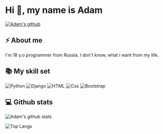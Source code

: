 # Hi 👋, my name is Adam

[![Adam's github](https://img.shields.io/badge/github-%2324292e.svg?&style=for-the-badge&logo=github&logoColor=white)](https://github.com/SkyAdam1)

## ⚡ About me

I'm 18 y.o programmer from Russia. I don't know, what i want from my life.

## 📚 My skill set

![Python](https://img.shields.io/badge/python%20-%2314354C.svg?&style=for-the-badge&logo=python&logoColor=white)
![Django](https://img.shields.io/badge/django%20-%23092E20.svg?&style=for-the-badge&logo=django&logoColor=white)
![HTML](https://img.shields.io/badge/html5%20-%23E34F26.svg?&style=for-the-badge&logo=html5&logoColor=white)
![Css](https://img.shields.io/badge/css3%20-%231572B6.svg?&style=for-the-badge&logo=css3&logoColor=white)
![Bootstrap](https://img.shields.io/badge/bootstrap%20-%23563D7C.svg?&style=for-the-badge&logo=bootstrap&logoColor=white)

## 💻 Github stats

![Adam's github stats](https://github-readme-stats.vercel.app/api?username=SkyAdam1&show_icons=true)

![Top Langs](https://github-readme-stats.vercel.app/api/top-langs/?username=SkyAdam1)
